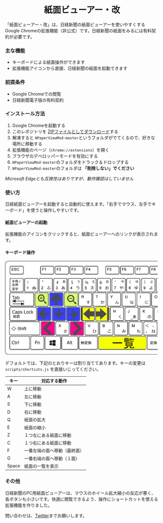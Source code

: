 <h1 align="center">紙面ビューアー・改</h1>

「紙面ビューアー・改」は、日経新聞の紙面ビューアーを使いやすくするGoogle Chromeの拡張機能（非公式）です。日経新聞の紙面をみるには有料契約が必要です。

### 主な機能
- キーボードによる紙面操作ができます
- 拡張機能アイコンから直接、日経新聞の紙面を起動できます

### 前提条件
- Google Chromeでの閲覧
- 日経新聞電子版の有料契約

### インストール方法
1. Google Chromeを起動する
1. このレポジトリを [ZIPファイルとしてダウンロード](https://github.com/shiosanma/NPaperViewMod/archive/refs/heads/master.zip)する
1. 解凍すると `NPaperViewMod-master`というフォルダがでてくるので、好きな場所に移動する
1. 拡張機能のページ（`chrome://extensions`）を開く
1. ブラウザのデベロッパーモードを有効にする
1. `NPaperViewMod-master`のフォルダをドラック＆ドロップする
1. `NPaperViewMod-master`のフォルダは **「削除しない」でください**

*Microsoft Edgeとも互換性はありですが、動作確認はしていません*

### 使い方
日経紙面ビューアーを起動すると自動的に使えます。「右手でマウス、左手でキーボード」を使うと操作しやすいです。

#### 紙面ビューアーの起動
拡張機能のアイコンをクリックすると、紙面ビューアーへのリンクが表示されます。

#### キーボード操作
<img src='statics/keys.jpg' width='500px'>

デフォルトでは、下記のとおりキーは割り当ててあります。キーの変更は `scripts/shortcuts.js` を直接いじってください。

| キー | 対応する動作 |
| --- | --- |
| W | 上に移動 |
| A | 左に移動 |
| S | 下に移動 |
| D | 右に移動 |
| Q | 紙面の拡大 |
| E | 紙面の縮小 |
| Z | １つ左にある紙面に移動 |
| C | １つ右にある紙面に移動 |
| F | 一番左端の面へ移動（最終面） |
| G | 一番右端の面へ移動（１面） |
| Space | 紙面の一覧を表示 |

### その他
日経新聞のPC用紙面ビューアーは、マウスのホイール拡大縮小の反応が悪く、各ボタンも小さいです。快適に閲覧できるよう、操作にショートカットを使える拡張機能を作りました。

問い合わせは、[Twitter](https://www.twitter.com/shiosanma)までお願いします。
